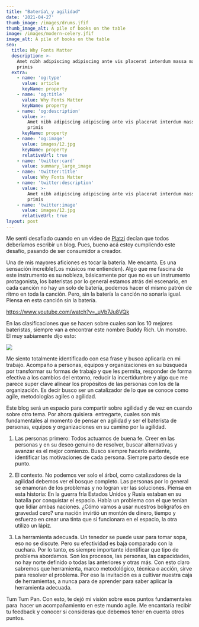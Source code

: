 ```yaml
---
title: "Batería\_y agilidad"
date: '2021-04-27'
thumb_image: /images/drums.jfif
thumb_image_alt: A pile of books on the table
image: /images/modern-celery.jfif
image_alt: A pile of books on the table
seo:
  title: Why Fonts Matter
  description: >-
    Amet nibh adipiscing adipiscing ante vis placerat interdum massa massa
    primis
  extra:
    - name: 'og:type'
      value: article
      keyName: property
    - name: 'og:title'
      value: Why Fonts Matter
      keyName: property
    - name: 'og:description'
      value: >-
        Amet nibh adipiscing adipiscing ante vis placerat interdum massa massa
        primis
      keyName: property
    - name: 'og:image'
      value: images/12.jpg
      keyName: property
      relativeUrl: true
    - name: 'twitter:card'
      value: summary_large_image
    - name: 'twitter:title'
      value: Why Fonts Matter
    - name: 'twitter:description'
      value: >-
        Amet nibh adipiscing adipiscing ante vis placerat interdum massa massa
        primis
    - name: 'twitter:image'
      value: images/12.jpg
      relativeUrl: true
layout: post
---
```

Me sentí desafiado cuando en un video de [Platzi](https://platzi.com/home) decían que todos deberíamos escribir un blog. Pues, bueno acá estoy cumpliendo este desafío, pasando de ser consumidor a creador. 

Una de mis mayores aficiones es tocar la batería. Me encanta. Es una sensación increíble(Los músicos me entienden). Algo que me fascina de este instrumento es su nobleza, básicamente por que no es un instrumento protagonista, los bateristas por lo general estamos atrás del escenario, en cada canción no hay un solo de batería, podemos hacer el mismo patrón de ritmo en toda la canción. Pero, sin la batería la canción no sonaría igual. Piensa en esta canción sin la batería.



<https://www.youtube.com/watch?v=_uVb7Ju8VQk>

En las clasificaciones que se hacen sobre cuales son los 10 mejores bateristas, siempre van a encontrar este nombre Buddy Rich. Un monstro. El muy sabiamente dijo esto:

![](https://1.bp.blogspot.com/-fRXo0WjWsqw/YH7sD0bCuXI/AAAAAAAAAL4/PSa6BrFop1M2qoqXLNMX5kEleN3UQ-JaACLcBGAsYHQ/s320/BuddyRichFrases.JPG)

Me siento totalmente identificado con esa frase y busco aplicarla en mi trabajo. Acompaño a personas, equipos y organizaciones en su búsqueda por transformar su formas de trabajo y que les permita, responder de forma efectiva a los cambios del entorno, reducir la incertidumbre y algo que me parece super clave alinear los propósitos de las personas con los de la organización. Es decir busco ser un catalizador de lo que se conoce como agile, metodologías agiles o agilidad. 

Este blog será un espacio para compartir sobre agilidad y de vez en cuando sobre otro tema. Por ahora quisiera  entregarte, cuales son mis fundamentales al momento de pensar en agilidad y ser el baterista de personas, equipos y organizaciones en su camino por la agilidad.

1.  Las personas primero: Todos actuamos de buena fe. Creer en las personas y en su deseo genuino de resolver, buscar alternativas y avanzar es el mejor comienzo. Busco siempre hacerlo evidente, identificar las motivaciones de cada persona. Siempre parto desde ese punto.

2.  El contexto. No podemos ver solo el árbol, como catalizadores de la agilidad debemos ver el bosque completo. Las personas por lo general se enamoran de los problemas y no logran ver las soluciones. Piensa en esta historia: En la guerra fría Estados Unidos y Rusia estaban en su batalla por conquistar el espacio. Había un problema con el que tenían que lidiar ambas naciones. ¿Cómo vamos a usar nuestros bolígrafos en gravedad cero? una nación invirtió un montón de dinero, tiempo y esfuerzo en crear una tinta que si funcionara en el espacio, la otra utilizo un lápiz.

3.  La herramienta adecuada. Un tenedor se puede usar para tomar sopa, eso no se discute. Pero su efectividad es baja comparado con la cuchara. Por lo tanto, es siempre importante identificar que tipo de problema abordamos. Son los procesos, las personas, las capacidades, no hay norte definido o todas las anteriores y otras más. Con esto claro sabremos que herramienta, marco metodológico, técnica o acción, sirve para resolver el problema. Por eso la invitación es a cultivar nuestra caja de herramientas, a nunca para de aprender para saber aplicar la herramienta adecuada.

Tum Tum Pan. Con esto, te dejó mi visión sobre esos puntos fundamentales para  hacer un acompañamiento en este mundo agile. Me encantaría recibir tu feedback y conocer si consideras que debemos tener en cuenta otros puntos. 
